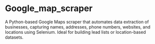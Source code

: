 # Google_map_scraper
A Python-based Google Maps scraper that automates data extraction of businesses, capturing names, addresses, phone numbers, websites, and locations using Selenium. Ideal for building lead lists or location-based datasets.
